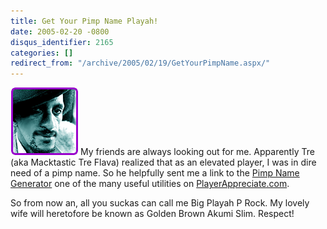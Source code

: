 ```yaml
---
title: Get Your Pimp Name Playah!
date: 2005-02-20 -0800
disqus_identifier: 2165
categories: []
redirect_from: "/archive/2005/02/19/GetYourPimpName.aspx/"
---
```


![](/images/PimpName.gif) My friends are always looking out for me.
Apparently Tre (aka Macktastic Tre Flava) realized that as an elevated
player, I was in dire need of a pimp name. So he helpfully sent me a
link to the [Pimp Name
Generator](http://www.playerappreciate.com/pimphandle.asp) one of the
many useful utilities on
[PlayerAppreciate.com](http://www.PlayerAppreciate.com).

So from now an, all you suckas can call me Big Playah P Rock. My lovely
wife will heretofore be known as Golden Brown Akumi Slim. Respect!

